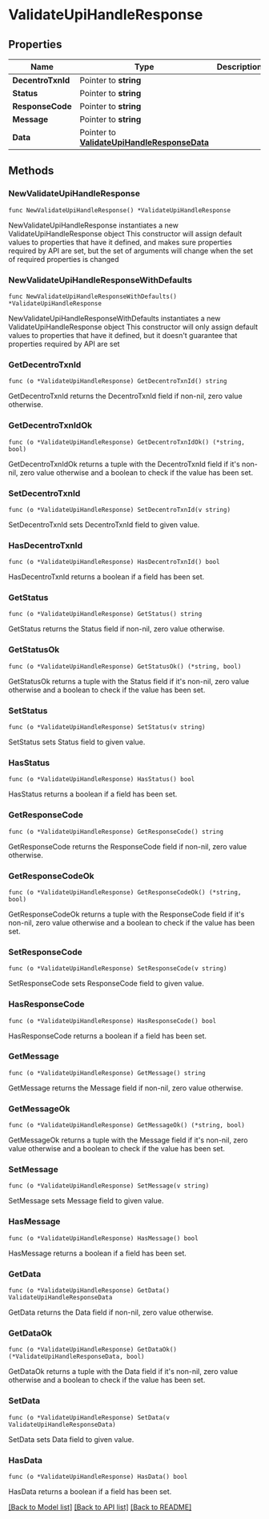 # ValidateUpiHandleResponse

## Properties

Name | Type | Description | Notes
------------ | ------------- | ------------- | -------------
**DecentroTxnId** | Pointer to **string** |  | [optional] 
**Status** | Pointer to **string** |  | [optional] 
**ResponseCode** | Pointer to **string** |  | [optional] 
**Message** | Pointer to **string** |  | [optional] 
**Data** | Pointer to [**ValidateUpiHandleResponseData**](ValidateUpiHandleResponseData.md) |  | [optional] 

## Methods

### NewValidateUpiHandleResponse

`func NewValidateUpiHandleResponse() *ValidateUpiHandleResponse`

NewValidateUpiHandleResponse instantiates a new ValidateUpiHandleResponse object
This constructor will assign default values to properties that have it defined,
and makes sure properties required by API are set, but the set of arguments
will change when the set of required properties is changed

### NewValidateUpiHandleResponseWithDefaults

`func NewValidateUpiHandleResponseWithDefaults() *ValidateUpiHandleResponse`

NewValidateUpiHandleResponseWithDefaults instantiates a new ValidateUpiHandleResponse object
This constructor will only assign default values to properties that have it defined,
but it doesn't guarantee that properties required by API are set

### GetDecentroTxnId

`func (o *ValidateUpiHandleResponse) GetDecentroTxnId() string`

GetDecentroTxnId returns the DecentroTxnId field if non-nil, zero value otherwise.

### GetDecentroTxnIdOk

`func (o *ValidateUpiHandleResponse) GetDecentroTxnIdOk() (*string, bool)`

GetDecentroTxnIdOk returns a tuple with the DecentroTxnId field if it's non-nil, zero value otherwise
and a boolean to check if the value has been set.

### SetDecentroTxnId

`func (o *ValidateUpiHandleResponse) SetDecentroTxnId(v string)`

SetDecentroTxnId sets DecentroTxnId field to given value.

### HasDecentroTxnId

`func (o *ValidateUpiHandleResponse) HasDecentroTxnId() bool`

HasDecentroTxnId returns a boolean if a field has been set.

### GetStatus

`func (o *ValidateUpiHandleResponse) GetStatus() string`

GetStatus returns the Status field if non-nil, zero value otherwise.

### GetStatusOk

`func (o *ValidateUpiHandleResponse) GetStatusOk() (*string, bool)`

GetStatusOk returns a tuple with the Status field if it's non-nil, zero value otherwise
and a boolean to check if the value has been set.

### SetStatus

`func (o *ValidateUpiHandleResponse) SetStatus(v string)`

SetStatus sets Status field to given value.

### HasStatus

`func (o *ValidateUpiHandleResponse) HasStatus() bool`

HasStatus returns a boolean if a field has been set.

### GetResponseCode

`func (o *ValidateUpiHandleResponse) GetResponseCode() string`

GetResponseCode returns the ResponseCode field if non-nil, zero value otherwise.

### GetResponseCodeOk

`func (o *ValidateUpiHandleResponse) GetResponseCodeOk() (*string, bool)`

GetResponseCodeOk returns a tuple with the ResponseCode field if it's non-nil, zero value otherwise
and a boolean to check if the value has been set.

### SetResponseCode

`func (o *ValidateUpiHandleResponse) SetResponseCode(v string)`

SetResponseCode sets ResponseCode field to given value.

### HasResponseCode

`func (o *ValidateUpiHandleResponse) HasResponseCode() bool`

HasResponseCode returns a boolean if a field has been set.

### GetMessage

`func (o *ValidateUpiHandleResponse) GetMessage() string`

GetMessage returns the Message field if non-nil, zero value otherwise.

### GetMessageOk

`func (o *ValidateUpiHandleResponse) GetMessageOk() (*string, bool)`

GetMessageOk returns a tuple with the Message field if it's non-nil, zero value otherwise
and a boolean to check if the value has been set.

### SetMessage

`func (o *ValidateUpiHandleResponse) SetMessage(v string)`

SetMessage sets Message field to given value.

### HasMessage

`func (o *ValidateUpiHandleResponse) HasMessage() bool`

HasMessage returns a boolean if a field has been set.

### GetData

`func (o *ValidateUpiHandleResponse) GetData() ValidateUpiHandleResponseData`

GetData returns the Data field if non-nil, zero value otherwise.

### GetDataOk

`func (o *ValidateUpiHandleResponse) GetDataOk() (*ValidateUpiHandleResponseData, bool)`

GetDataOk returns a tuple with the Data field if it's non-nil, zero value otherwise
and a boolean to check if the value has been set.

### SetData

`func (o *ValidateUpiHandleResponse) SetData(v ValidateUpiHandleResponseData)`

SetData sets Data field to given value.

### HasData

`func (o *ValidateUpiHandleResponse) HasData() bool`

HasData returns a boolean if a field has been set.


[[Back to Model list]](../README.md#documentation-for-models) [[Back to API list]](../README.md#documentation-for-api-endpoints) [[Back to README]](../README.md)


